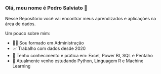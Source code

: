 ### Olá, meu nome é Pedro Salviato 👋

 Nesse Repositório você vai encontrar meus aprendizados e aplicações na área de dados.

  Um pouco sobre mim:
 
- 🧑‍🎓 Sou formado em Administração
- 📈 Trabalho com dados desde 2020
- 🧰 Tenho conhecimento e prática em: Excel, Power BI, SQL e Pentaho
- 📜 Atualmente venho estudando Python, Linguagem R e Machine Learning
